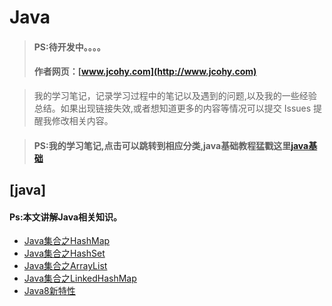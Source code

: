                                                                                    
#  Java
> #### PS:待开发中。。。。
> #### 作者网页：[www.jcohy.com](http://www.jcohy.com)  	

>  我的学习笔记，记录学习过程中的笔记以及遇到的问题,以及我的一些经验总结。如果出现链接失效,或者想知道更多的内容等情况可以提交 Issues 提醒我修改相关内容。

> #### PS:我的学习笔记,点击可以跳转到相应分类,java基础教程猛戳这里[java基础](http://www.runoob.com/java/java-tutorial.html)

## [java]
 #### Ps:本文讲解Java相关知识。
 * [Java集合之HashMap](https://github.com/jiachao23/StudyNote/blob/master/src/java/HashMap.md)
 * [Java集合之HashSet](https://github.com/jiachao23/StudyNote/blob/master/src/java/HashSet.md)
 * [Java集合之ArrayList](https://github.com/jiachao23/StudyNote/blob/master/src/java/ArrayList.md)
 * [Java集合之LinkedHashMap](https://github.com/jiachao23/StudyNote/blob/master/src/java/LinkedHashMap.md)
 * [Java8新特性](https://github.com/jiachao23/StudyNote/blob/master/src/java/jdk8.md)